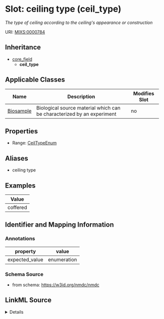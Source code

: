 # Slot: ceiling type (ceil_type)


_The type of ceiling according to the ceiling's appearance or construction_



URI: [MIXS:0000784](https://w3id.org/mixs/0000784)




## Inheritance

* [core_field](core_field.md)
    * **ceil_type**





## Applicable Classes

| Name | Description | Modifies Slot |
| --- | --- | --- |
[Biosample](Biosample.md) | Biological source material which can be characterized by an experiment |  no  |







## Properties

* Range: [CeilTypeEnum](CeilTypeEnum.md)



## Aliases


* ceiling type




## Examples

| Value |
| --- |
| coffered |

## Identifier and Mapping Information





### Annotations

| property | value |
| --- | --- |
| expected_value | enumeration || occurrence | 1 |



### Schema Source


* from schema: https://w3id.org/nmdc/nmdc




## LinkML Source

<details>
```yaml
name: ceil_type
annotations:
  expected_value:
    tag: expected_value
    value: enumeration
  occurrence:
    tag: occurrence
    value: '1'
description: The type of ceiling according to the ceiling's appearance or construction
title: ceiling type
examples:
- value: coffered
from_schema: https://w3id.org/nmdc/nmdc
aliases:
- ceiling type
rank: 1000
is_a: core field
slot_uri: MIXS:0000784
multivalued: false
alias: ceil_type
domain_of:
- Biosample
range: ceil_type_enum

```
</details>